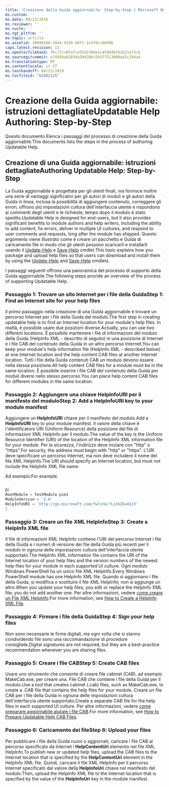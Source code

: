 ```yaml
---
title: 'Creazione della Guida aggiornabile: Step-by-Step | Microsoft Docs'
ms.custom: ''
ms.date: 09/13/2016
ms.reviewer: ''
ms.suite: ''
ms.tgt_pltfrm: ''
ms.topic: article
ms.assetid: 10098160-c6b4-4339-b8ff-2c4f8cc0699b
caps.latest.revision: 13
ms.openlocfilehash: fbc77cc0fafce93d239da1c459d4b761b21ef3cb
ms.sourcegitcommit: e7445ba8203da304286c591ff513900ad1c244a4
ms.translationtype: MT
ms.contentlocale: it-IT
ms.lasthandoff: 04/23/2019
ms.locfileid: "62082125"
---
```

# <a name="updatable-help-authoring-step-by-step"></a><span data-ttu-id="26f81-102">Creazione della Guida aggiornabile: istruzioni dettagliate</span><span class="sxs-lookup"><span data-stu-id="26f81-102">Updatable Help Authoring: Step-by-Step</span></span>

<span data-ttu-id="26f81-103">Questo documento Elenca i passaggi del processo di creazione della Guida aggiornabile.</span><span class="sxs-lookup"><span data-stu-id="26f81-103">This documents lists the steps in the process of authoring Updatable Help.</span></span>

## <a name="authoring-updatable-help-step-by-step"></a><span data-ttu-id="26f81-104">Creazione di una Guida aggiornabile: istruzioni dettagliate</span><span class="sxs-lookup"><span data-stu-id="26f81-104">Authoring Updatable Help: Step-by-Step</span></span>

<span data-ttu-id="26f81-105">La Guida aggiornabile è progettata per gli utenti finali, ma fornisce inoltre una serie di vantaggi significativi per gli autori di moduli e gli autori della Guida in linea, inclusa la possibilità di aggiungere contenuto, correggere gli errori, offrono più impostazioni cultura dell'interfaccia utente e rispondono ai commenti degli utenti e le richieste, tempo dopo il modulo è stato spedito.</span><span class="sxs-lookup"><span data-stu-id="26f81-105">Updatable Help is designed for end-users, but it also provides significant benefits to module authors and help writers, including the ability to add content, fix errors, deliver in multiple UI cultures, and respond to user comments and requests, long after the module has shipped.</span></span> <span data-ttu-id="26f81-106">Questo argomento viene illustrato come è creare un pacchetto e Guida di caricamento file in modo che gli utenti possono scaricarli e installarli usando il [Update-Help](/powershell/module/Microsoft.PowerShell.Core/Update-Help) e [Save-Help](/powershell/module/Microsoft.PowerShell.Core/Save-Help) cmdlet.</span><span class="sxs-lookup"><span data-stu-id="26f81-106">This topic explains how you package and upload help files so that users can download and install them by using the [Update-Help](/powershell/module/Microsoft.PowerShell.Core/Update-Help) and [Save-Help](/powershell/module/Microsoft.PowerShell.Core/Save-Help) cmdlets.</span></span>

<span data-ttu-id="26f81-107">I passaggi seguenti offrono una panoramica del processo di supporto della Guida aggiornabile.</span><span class="sxs-lookup"><span data-stu-id="26f81-107">The following steps provide an overview of the process of supporting Updatable Help.</span></span>

### <a name="step-1-find-an-internet-site-for-your-help-files"></a><span data-ttu-id="26f81-108">Passaggio 1: Trovare un sito Internet per i file della Guida</span><span class="sxs-lookup"><span data-stu-id="26f81-108">Step 1: Find an Internet site for your help files</span></span>

<span data-ttu-id="26f81-109">Il primo passaggio nella creazione di una Guida aggiornabile è trovare un percorso Internet per i file della Guida del modulo.</span><span class="sxs-lookup"><span data-stu-id="26f81-109">The first step in creating updatable help is to find an Internet location for your module's help files.</span></span> <span data-ttu-id="26f81-110">In realtà, è possibile usare due posizioni diverse.</span><span class="sxs-lookup"><span data-stu-id="26f81-110">Actually, you can use two different locations.</span></span> <span data-ttu-id="26f81-111">È possibile mantenere i file di informazioni del modulo della Guida (HelpInfo XML - descritto di seguito) in una posizione di Internet e i file CAB del contenuto della Guida in un altro percorso Internet.</span><span class="sxs-lookup"><span data-stu-id="26f81-111">You can keep your module's help information file (HelpInfo XML - described below) at one Internet location and the help content CAB files at another Internet location.</span></span> <span data-ttu-id="26f81-112">Tutti i file della Guida contenuti CAB un modulo devono essere nella stessa posizione.</span><span class="sxs-lookup"><span data-stu-id="26f81-112">All help content CAB files for a module must be in the same location.</span></span> <span data-ttu-id="26f81-113">È possibile inserire i file CAB del contenuto della Guida per moduli diversi nello stesso percorso.</span><span class="sxs-lookup"><span data-stu-id="26f81-113">You can place help content CAB files for different modules in the same location.</span></span>

### <a name="step-2-add-a-helpinfouri-key-to-your-module-manifest"></a><span data-ttu-id="26f81-114">Passaggio 2: Aggiungere una chiave HelpInfoURI per il manifesto del modulo</span><span class="sxs-lookup"><span data-stu-id="26f81-114">Step 2: Add a HelpInfoURI key to your module manifest</span></span>

<span data-ttu-id="26f81-115">Aggiungere un **HelpInfoURI** chiave per il manifesto del modulo.</span><span class="sxs-lookup"><span data-stu-id="26f81-115">Add a **HelpInfoURI** key to your module manifest.</span></span> <span data-ttu-id="26f81-116">Il valore della chiave è l'identificatore URI (Uniform Resource) della posizione del file di informazioni XML HelpInfo per il modulo.</span><span class="sxs-lookup"><span data-stu-id="26f81-116">The value of the key is the Uniform Resource Identifier (URI) of the location of the HelpInfo XML information file for your module.</span></span> <span data-ttu-id="26f81-117">Per la sicurezza, l'indirizzo deve iniziare con "http" o "https".</span><span class="sxs-lookup"><span data-stu-id="26f81-117">For security, the address must begin with "http" or "https".</span></span> <span data-ttu-id="26f81-118">L'URI deve specificare un percorso Internet, ma non deve includere il nome del file XML HelpInfo.</span><span class="sxs-lookup"><span data-stu-id="26f81-118">The URI should specify an Internet location, but must not include the HelpInfo XML file name.</span></span>

<span data-ttu-id="26f81-119">Ad esempio:</span><span class="sxs-lookup"><span data-stu-id="26f81-119">For example:</span></span>

```powershell

@{
RootModule = TestModule.psm1
ModuleVersion = '2.0'
HelpInfoURI = 'http://go.microsoft.com/fwlink/?LinkID=0123'
}
```

### <a name="step-3-create-a-helpinfo-xml-file"></a><span data-ttu-id="26f81-120">Passaggio 3: Creare un file XML HelpInfo</span><span class="sxs-lookup"><span data-stu-id="26f81-120">Step 3: Create a HelpInfo XML file</span></span>

<span data-ttu-id="26f81-121">Il file di informazioni XML HelpInfo contiene l'URI del percorso Internet i file della Guida e i numeri di versione dei file della Guida più recenti per il modulo in ognuna delle impostazioni cultura dell'interfaccia utente supportato.</span><span class="sxs-lookup"><span data-stu-id="26f81-121">The HelpInfo XML information file contains the URI of the Internet location of your help files and the version numbers of the newest help files for your module in each supported UI culture.</span></span> <span data-ttu-id="26f81-122">Ogni modulo Windows PowerShell ha un unico file XML HelpInfo.</span><span class="sxs-lookup"><span data-stu-id="26f81-122">Every Windows PowerShell module has one HelpInfo XML file.</span></span> <span data-ttu-id="26f81-123">Quando si aggiornano i file della Guida, si modifica o sostituire il file XML HelpInfo; non si aggiunge un altro.</span><span class="sxs-lookup"><span data-stu-id="26f81-123">When you update your help files, you edit or replace the HelpInfo XML file; you do not add another one.</span></span> <span data-ttu-id="26f81-124">Per altre informazioni, vedere [come creare un File XML HelpInfo](./how-to-create-a-helpinfo-xml-file.md).</span><span class="sxs-lookup"><span data-stu-id="26f81-124">For more information, see [How to Create a HelpInfo XML File](./how-to-create-a-helpinfo-xml-file.md).</span></span>

### <a name="step-4-sign-your-help-files"></a><span data-ttu-id="26f81-125">Passaggio 4: Firmare i file della Guida</span><span class="sxs-lookup"><span data-stu-id="26f81-125">Step 4: Sign your help files</span></span>

<span data-ttu-id="26f81-126">Non sono necessarie le firme digitali, ma ogni volta che si stanno condividendo file sono una raccomandazione di procedure consigliate.</span><span class="sxs-lookup"><span data-stu-id="26f81-126">Digital signatures are not required, but they are a best-practice recommendation whenever you are sharing files.</span></span>

### <a name="step-5-create-cab-files"></a><span data-ttu-id="26f81-127">Passaggio 5: Creare i file CAB</span><span class="sxs-lookup"><span data-stu-id="26f81-127">Step 5: Create CAB files</span></span>

<span data-ttu-id="26f81-128">Usare uno strumento che consente di creare file cabinet (CAB), ad esempio MakeCab.exe, per creare una. File CAB che contiene i file della Guida per il modulo.</span><span class="sxs-lookup"><span data-stu-id="26f81-128">Use a tool that creates cabinet (.cab) files, such as MakeCab.exe, to create a .CAB file that contains the help files for your module.</span></span> <span data-ttu-id="26f81-129">Creare un file CAB per i file della Guida in ognuna delle impostazioni cultura dell'interfaccia utente supportato.</span><span class="sxs-lookup"><span data-stu-id="26f81-129">Create a separate CAB file for the help files in each supported UI culture.</span></span> <span data-ttu-id="26f81-130">Per altre informazioni, vedere [come preparare aggiornabile aiutare i file CAB](./how-to-prepare-updatable-help-cab-files.md).</span><span class="sxs-lookup"><span data-stu-id="26f81-130">For more information, see [How to Prepare Updatable Help CAB Files](./how-to-prepare-updatable-help-cab-files.md).</span></span>

### <a name="step-6-upload-your-files"></a><span data-ttu-id="26f81-131">Passaggio 6: Caricamento dei file</span><span class="sxs-lookup"><span data-stu-id="26f81-131">Step 6: Upload your files</span></span>

<span data-ttu-id="26f81-132">Per pubblicare i file della Guida nuovi o aggiornati, caricare i file CAB al percorso specificato da Internet i **HelpContentUri** elemento nel file XML HelpInfo.</span><span class="sxs-lookup"><span data-stu-id="26f81-132">To publish new or updated help files, upload the CAB files to the Internet location that is specified by the **HelpContentUri** element in the HelpInfo XML file.</span></span> <span data-ttu-id="26f81-133">Quindi, caricare il file XML HelpInfo per il percorso Internet specificato dal valore della **HelpInfoUri** chiave nel manifesto del modulo.</span><span class="sxs-lookup"><span data-stu-id="26f81-133">Then, upload the HelpInfo XML file to the Internet location that is specified by the value of the **HelpInfoUri** key in the module manifest.</span></span>
